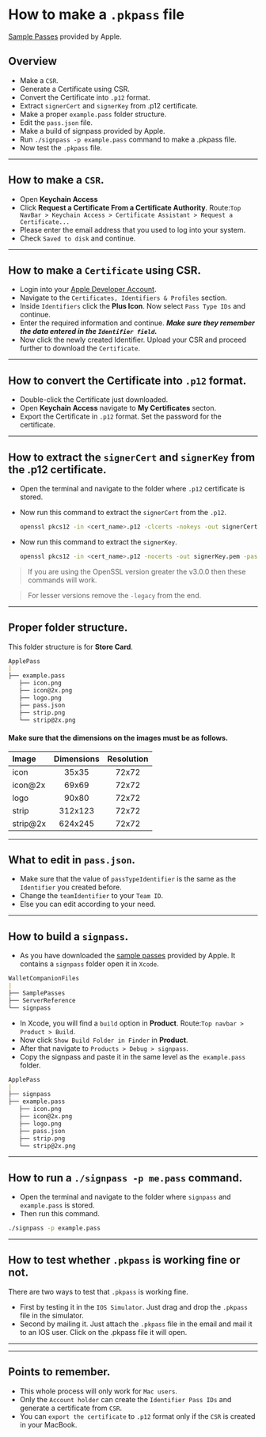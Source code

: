 # How to make a `.pkpass` file

[Sample Passes](https://www.youtube.com/redirect?event=video_description&redir_token=QUFFLUhqbGk1eTlsSVJjcDVJSlAyTnRlYnQ4OGc1X1VaQXxBQ3Jtc0tsaElKMUhrczZJSzVtN1o5bGJjX0MzU2VxOVFUODgzdVRSOHZURmd1ZDl0cVJ2R0FicHlkUmJCZTlUV1lYWkV3TzNmbVNUV2U1ZVp6THVOaEU3eUZmcnQxTnV6eEthZTRfT0N5WnRjQzltVlJZWGtibw&q=https%3A%2F%2Fdownload.developer.apple.com%2FiOS%2FWallet_Support_Materials%2FWalletCompanionFiles.zip&v=rJZdPoXHtzI) provided by Apple.

## Overview
- Make a `CSR`.
- Generate a Certificate using CSR.
- Convert the Certificate into `.p12` format.
- Extract `signerCert` and `signerKey` from .p12 certificate.
- Make a proper `example.pass` folder structure.
- Edit the `pass.json` file.
- Make a build of signpass provided by Apple.
- Run `./signpass -p example.pass` command to make a .pkpass file.
- Now test the `.pkpass` file.

---

## How to make a `CSR`.

- Open __Keychain Access__
- Click __Request a Certificate From a Certificate Authority__. Route:`Top NavBar > Keychain Access > Certificate Assistant > Request a Certificate...`
- Please enter the email address that you used to log into your system.
- Check `Saved to disk` and continue.

---

## How to make a `Certificate` using CSR.

- Login into your [Apple Developer Account](https://developer.apple.com/account).
- Navigate to the `Certificates, Identifiers & Profiles` section.
- Inside `Identifiers` click the __Plus Icon__. Now select `Pass Type IDs` and continue.
- Enter the required information and continue. **_Make sure they remember the data entered in the `Identifier field`._**
- Now click the newly created Identifier. Upload your CSR and proceed further to download the `Certificate`.

---

## How to convert the Certificate into `.p12` format.

- Double-click the Certificate just downloaded.
- Open __Keychain Access__ navigate to __My Certificates__ secton.
- Export the Certificate in `.p12` format. Set the password for the certificate.

---

## How to extract the `signerCert` and `signerKey` from the .p12 certificate.

- Open the terminal and navigate to the folder where `.p12` certificate is stored.
- Now run this command to extract the `signerCert` from the `.p12`.

    ```bash
    openssl pkcs12 -in <cert_name>.p12 -clcerts -nokeys -out signerCert.pem -passin pass:<your_password> -legacy
    ```

- Now run this command to extract the `signerKey`.

    ```bash
    openssl pkcs12 -in <cert_name>.p12 -nocerts -out signerKey.pem -passin pass:<your_password> -passout pass:<secret_passphrase> -legacy
    ```

> If you are using the OpenSSL version greater the v3.0.0 then these commands will work.

> For lesser versions remove the `-legacy` from the end.

---

## Proper folder structure.

This folder structure is for **Store Card**.

```md
ApplePass
|
├── example.pass
   ├── icon.png
   ├── icon@2x.png
   ├── logo.png
   ├── pass.json
   ├── strip.png
   └── strip@2x.png
```

#### Make sure that the dimensions on the images must be as follows.
| Image | Dimensions | Resolution |
| :-- | :-: | :-: |
| icon | 35x35 | 72x72 |
| icon@2x | 69x69 | 72x72 |
| logo | 90x80 | 72x72 |
| strip | 312x123 | 72x72 |
| strip@2x | 624x245 | 72x72 |

---

## What to edit in `pass.json`.

- Make sure that the value of `passTypeIdentifier` is the same as the `Identifier` you created before.
- Change the `teamIdentifier` to your `Team ID`.
- Else you can edit according to your need.

---

## How to build a `signpass`.

- As you have downloaded the [sample passes](https://www.youtube.com/redirect?event=video_description&redir_token=QUFFLUhqbGk1eTlsSVJjcDVJSlAyTnRlYnQ4OGc1X1VaQXxBQ3Jtc0tsaElKMUhrczZJSzVtN1o5bGJjX0MzU2VxOVFUODgzdVRSOHZURmd1ZDl0cVJ2R0FicHlkUmJCZTlUV1lYWkV3TzNmbVNUV2U1ZVp6THVOaEU3eUZmcnQxTnV6eEthZTRfT0N5WnRjQzltVlJZWGtibw&q=https%3A%2F%2Fdownload.developer.apple.com%2FiOS%2FWallet_Support_Materials%2FWalletCompanionFiles.zip&v=rJZdPoXHtzI) provided by Apple. It contains a `signpass` folder open it in `Xcode`.
```md
WalletCompanionFiles
|
├── SamplePasses
├── ServerReference
└── signpass
```
- In Xcode, you will find a `build` option in **Product**. Route:`Top navbar > Product > Build`.
- Now click `Show Build Folder in Finder` in **Product**.
- After that navigate to `Products > Debug > signpass`.
- Copy the signpass and paste it in the same level as the` example.pass` folder. 
```md
ApplePass
|
├── signpass
├── example.pass
   ├── icon.png
   ├── icon@2x.png
   ├── logo.png
   ├── pass.json
   ├── strip.png
   └── strip@2x.png
```

---
 
## How to run a `./signpass -p me.pass` command.

- Open the terminal and navigate to the folder where `signpass` and `example.pass` is stored.
- Then run this command.
```bash
./signpass -p example.pass
```

---

## How to test whether `.pkpass` is working fine or not.

There are two ways to test that `.pkpass` is working fine.

- First by testing it in the `IOS Simulator`. Just drag and drop the `.pkpass` file in the simulator.
- Second by mailing it. Just attach the `.pkpass` file in the email and mail it to an IOS user. Click on the .pkpass file it will open.

---
---

## Points to remember.

- This whole process will only work for `Mac users`.
- Only the `Account holder` can create the `Identifier Pass IDs` and generate a certificate from `CSR`.
- You can `export the certificate` to `.p12` format only if the `CSR` is created in your MacBook. 
